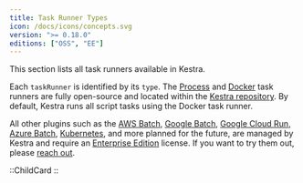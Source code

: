 ```yaml
---
title: Task Runner Types
icon: /docs/icons/concepts.svg
version: ">= 0.18.0"
editions: ["OSS", "EE"]
---
```


This section lists all task runners available in Kestra.


Each `taskRunner` is identified by its `type`. The [Process](./01.process-task-runner.md) and [Docker](./02.docker-task-runner.md) task runners are fully open-source and located within the [Kestra repository](https://github.com/kestra-io/kestra). By default, Kestra runs all script tasks using the Docker task runner.

All other plugins such as the [AWS Batch](./04.aws-batch-task-runner.md), [Google Batch](./06.google-batch-task-runner.md), [Google Cloud Run](./07.google-cloudrun-task-runner.md), [Azure Batch](./05.azure-batch-task-runner.md), [Kubernetes](./03.kubernetes-task-runner.md), and more planned for the future, are managed by Kestra and require an [Enterprise Edition](../../06.enterprise/index.md) license. If you want to try them out, please [reach out](/demo).

::ChildCard
::

